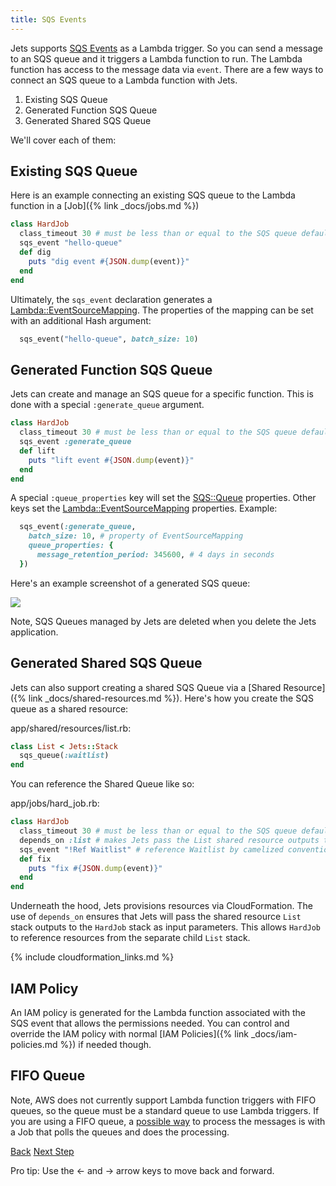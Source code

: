 ```yaml
---
title: SQS Events
---
```


Jets supports [SQS Events](https://aws.amazon.com/blogs/aws/aws-lambda-adds-amazon-simple-queue-service-to-supported-event-sources/) as a Lambda trigger. So you can send a message to an SQS queue and it triggers a Lambda function to run.  The Lambda function has access to the message data via `event`. There are a few ways to connect an SQS queue to a Lambda function with Jets.

1. Existing SQS Queue
2. Generated Function SQS Queue
3. Generated Shared SQS Queue

We'll cover each of them:

## Existing SQS Queue

Here is an example connecting an existing SQS queue to the Lambda function in a [Job]({% link _docs/jobs.md %})

```ruby
class HardJob
  class_timeout 30 # must be less than or equal to the SQS queue default timeout
  sqs_event "hello-queue"
  def dig
    puts "dig event #{JSON.dump(event)}"
  end
end
```

Ultimately, the `sqs_event` declaration generates a [Lambda::EventSourceMapping](https://docs.aws.amazon.com/AWSCloudFormation/latest/UserGuide/aws-resource-lambda-eventsourcemapping.html).  The properties of the mapping can be set with an additional Hash argument:

```ruby
  sqs_event("hello-queue", batch_size: 10)
```

## Generated Function SQS Queue

Jets can create and manage an SQS queue for a specific function. This is done with a special `:generate_queue` argument.

```ruby
class HardJob
  class_timeout 30 # must be less than or equal to the SQS queue default timeout
  sqs_event :generate_queue
  def lift
    puts "lift event #{JSON.dump(event)}"
  end
end
```

A special `:queue_properties` key will set the [SQS::Queue](https://docs.aws.amazon.com/AWSCloudFormation/latest/UserGuide/aws-properties-sqs-queues.html) properties. Other keys set the [Lambda::EventSourceMapping](https://docs.aws.amazon.com/AWSCloudFormation/latest/UserGuide/aws-resource-lambda-eventsourcemapping.html) properties.  Example:

```ruby
  sqs_event(:generate_queue,
    batch_size: 10, # property of EventSourceMapping
    queue_properties: {
      message_retention_period: 345600, # 4 days in seconds
  })
```

Here's an example screenshot of a generated SQS queue:

![](/img/docs/sqs-queue.png)

Note, SQS Queues managed by Jets are deleted when you delete the Jets application.

## Generated Shared SQS Queue

Jets can also support creating a shared SQS Queue via a [Shared Resource]({% link _docs/shared-resources.md %}). Here's how you create the SQS queue as a shared resource:

app/shared/resources/list.rb:

```ruby
class List < Jets::Stack
  sqs_queue(:waitlist)
end
```

You can reference the Shared Queue like so:

app/jobs/hard_job.rb:

```ruby
class HardJob
  class_timeout 30 # must be less than or equal to the SQS queue default timeout
  depends_on :list # makes Jets pass the List shared resource outputs to HardJob
  sqs_event "!Ref Waitlist" # reference Waitlist by camelized convention
  def fix
    puts "fix #{JSON.dump(event)}"
  end
end
```

Underneath the hood, Jets provisions resources via CloudFormation.  The use of `depends_on` ensures that Jets will pass the shared resource `List` stack outputs to the `HardJob` stack as input parameters. This allows `HardJob` to reference resources from the separate child `List` stack.

{% include cloudformation_links.md %}

## IAM Policy

An IAM policy is generated for the Lambda function associated with the SQS event that allows the permissions needed.  You can control and override the IAM policy with normal [IAM Policies]({% link _docs/iam-policies.md %}) if needed though.

## FIFO Queue

Note, AWS does not currently support Lambda function triggers with FIFO queues, so the queue must be a standard queue to use Lambda triggers.  If you are using a FIFO queue, a [possible way](https://stackoverflow.com/questions/53416890/cant-trigger-lambdas-on-sqs-fifo) to process the messages is with a Job that polls the queues and does the processing.

<a id="prev" class="btn btn-basic" href="{% link _docs/events-sns.md %}">Back</a>
<a id="next" class="btn btn-primary" href="{% link _docs/rails-support.md %}">Next Step</a>
<p class="keyboard-tip">Pro tip: Use the <- and -> arrow keys to move back and forward.</p>
